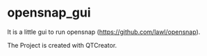opensnap_gui
============

It is a little gui to run opensnap (https://github.com/lawl/opensnap).

The Project is created with QTCreator. 
